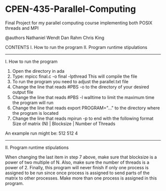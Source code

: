 CPEN-435-Parallel-Computing
===========================

Final Project for my parallel computing course implementing both POSIX threads and MPI

@authors
Nathaniel Wendt
Dan Rahm
Chris King

CONTENTS
I.   How to run the program
II.  Program runtime stipulations

***************************************************

I.   How to run the program
1. Open the directory in ada
2. Type: mpicc final.c -o final -lpthread
	This will compile the file
3. To run the program you need to adjust the parallel.txt file
4. Change the line that reads #PBS -o to the directory of your desired output file
5. Change the line that reads #PBS -l walltime to limit the maximum time the program will run
6. Change the line that reads export PROGRAM="..." to the directory where the program is located
7. Change the line that reads mpirun -p to end with the following format
	Size of matrix (N)  |   Blocksize  | Number of Threads

An example run might be:  512 512 4


***************************************************

II.  Program runtime stipulations

When changing the last item in step 7 above, make sure that blocksize
is a power of two multiple of N.  Also, make sure the number of threads
is a power of 2.  Finally, this program will never finish if only one process
is assigned to be run since once process is assigned to send parts
of the matrix to other processes.  Make more than one process is assigned
in this program.
